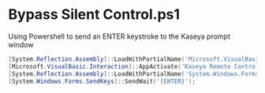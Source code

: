 # Bypass Silent Control.ps1
Using Powershell to send an ENTER keystroke to the Kaseya prompt window


```powershell
[System.Reflection.Assembly]::LoadWithPartialName('Microsoft.VisualBasic');
[Microsoft.VisualBasic.Interaction]::AppActivate('Kaseya Remote Control');
[System.Reflection.Assembly]::LoadWithPartialName('System.Windows.Forms');
[System.Windows.Forms.SendKeys]::SendWait('{ENTER}');
```
